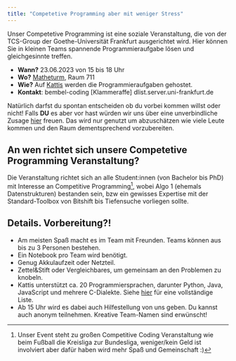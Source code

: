 ```yaml
---
title: "Competetive Programming aber mit weniger Stress"
---
```

Unser Competetive Programming ist eine soziale Veranstaltung, die von der TCS-Group der Goethe-Universität Frankfurt ausgerichtet wird.
Hier können Sie in kleinen Teams spannende Programmieraufgabe lösen und gleichgesinnte treffen.

- **Wann?** 23.06.2023 von 15 bis 18 Uhr
- **Wo?** [Matheturm](https://www.openstreetmap.org/way/30119024), Raum 711
- **Wie?** Auf [Kattis](https://uni-frankfurt.kattis.com/courses/BembelCoding) werden die Programmieraufgaben gehostet.
- **Kontakt**: bembel-coding \[Klammeraffe\]  dlist.server.uni-frankfurt.de

Natürlich darfst du spontan entscheiden ob du vorbei kommen willst oder nicht!
Falls **DU** es aber vor hast würden wir uns über eine unverbindliche Zusage [hier](https://dud-poll.inf.tu-dresden.de/CodingsturmImMatheturm/) freuen. Das wird nur genutzt um abzuschätzen wie viele Leute kommen und den Raum dementsprechend vorzubereiten.


## An wen richtet sich unsere Competetive Programming Veranstaltung?

Die Veranstaltung richtet sich an alle Student:innen (von Bachelor bis PhD) mit Interesse an Competitive Programming[^Lars'sches Kommentar], wobei Algo 1 (ehemals Datenstrukturen) bestanden sein, bzw ein gewisses Expertise mit der Standard-Toolbox von Bitshift bis Tiefensuche vorliegen sollte.

[^Lars'sches Kommentar]: Unser Event steht zu großen Competitive Coding Veranstaltung wie beim Fußball die Kreisliga zur Bundesliga, weniger/kein Geld ist involviert aber dafür haben wird mehr Spaß und Gemeinschaft :)


## Details. Vorbereitung?!
- Am meisten Spaß macht es im Team mit Freunden. Teams können aus bis zu 3 Personen bestehen.
- Ein Notebook pro Team wird benötigt.
- Genug Akkulaufzeit oder Netzteil.
- Zettel&Stift oder Vergleichbares, um gemeinsam an den Problemen zu knobeln.
- Kattis unterstützt ca. 20 Programmiersprachen, darunter Python, Java, JavaScript und mehrere C-Dialekte. Siehe [hier](https://open.kattis.com/help) für eine vollständige Liste.
- Ab 15 Uhr wird es dabei auch Hilfestellung von uns geben. Du kannst auch anonym teilnehmen. Kreative Team-Namen sind erwünscht!

